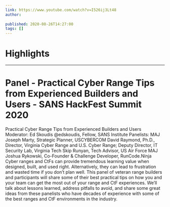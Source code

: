 ```yaml
---
link: https://www.youtube.com/watch?v=I526ij3Lt48
author: 
   
published: 2020-08-26T14:27:00
tags: []
---
```

# Highlights


---
# Panel - Practical Cyber Range Tips from Experienced Builders and Users - SANS HackFest Summit 2020
Practical Cyber Range Tips from Experienced Builders and Users Moderator: Ed Skoudis @edskoudis, Fellow, SANS Institute Panelists: MAJ Joseph Marty, Strategic Planner, USCYBERCOM David Raymond, Ph.D., Director, Virginia Cyber Range and U.S. Cyber Range; Deputy Director, IT Security Lab, Virginia Tech Skip Runyan, Tech Advisor, US Air Force MAJ Joshua Rykowski, Co-Founder & Challenge Developer, RunCode.Ninja Cyber ranges and CtFs can provide tremendous learning value when designed, built, and used right. Alternatively, they can lead to frustration and wasted time if you don’t plan well. This panel of veteran range builders and participants will share some of their best practical tips on how you and your team can get the most out of your range and CtF experiences. We’ll talk about lessons learned, address pitfalls to avoid, and share some great ideas from these panelists who have decades of experience with some of the best ranges and CtF environments in the industry.